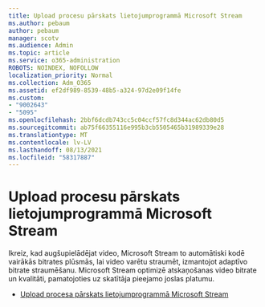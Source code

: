 ```yaml
---
title: Upload procesu pārskats lietojumprogrammā Microsoft Stream
ms.author: pebaum
author: pebaum
manager: scotv
ms.audience: Admin
ms.topic: article
ms.service: o365-administration
ROBOTS: NOINDEX, NOFOLLOW
localization_priority: Normal
ms.collection: Adm_O365
ms.assetid: ef2df989-8539-48b5-a324-97d2e09f14fe
ms.custom:
- "9002643"
- "5095"
ms.openlocfilehash: 2bbf6dcdb743cc5c04ccf57fc8d344ac62db80d5
ms.sourcegitcommit: ab75f66355116e995b3cb5505465b31989339e28
ms.translationtype: MT
ms.contentlocale: lv-LV
ms.lasthandoff: 08/13/2021
ms.locfileid: "58317887"
---
```

# <a name="upload-process-overview-in-microsoft-stream"></a>Upload procesu pārskats lietojumprogrammā Microsoft Stream

Ikreiz, kad augšupielādējat video, Microsoft Stream to automātiski kodē vairākās bitrates plūsmās, lai video varētu straumēt, izmantojot adaptīvo bitrate straumēšanu. Microsoft Stream optimizē atskaņošanas video bitrate un kvalitāti, pamatojoties uz skatītāja pieejamo joslas platumu.

- [Upload procesa pārskats lietojumprogrammā Microsoft Stream](https://docs.microsoft.com/stream/upload-process-overview)

